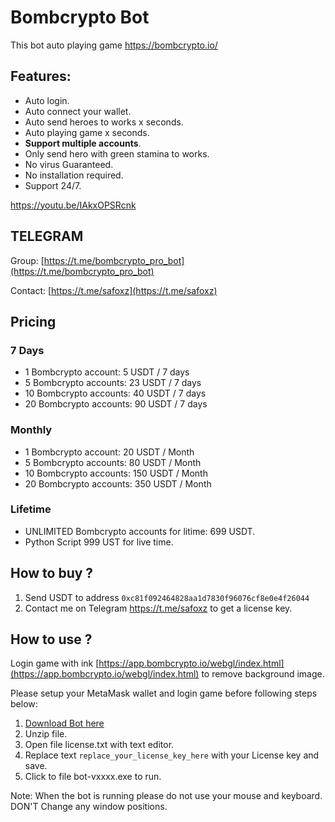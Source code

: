 # Bombcrypto Bot

This bot auto playing game https://bombcrypto.io/
## Features:
- Auto login.
- Auto connect your wallet.
- Auto send heroes to works  x seconds.
- Auto playing game x seconds.
- **Support multiple accounts**.
- Only send hero with green stamina to works.
- No virus Guaranteed.
- No installation required.
- Support 24/7.


https://youtu.be/IAkxOPSRcnk

## TELEGRAM

Group: [https://t.me/bombcrypto_pro_bot](https://t.me/bombcrypto_pro_bot)

Contact: [https://t.me/safoxz](https://t.me/safoxz)

## Pricing

### 7 Days
- 1 Bombcrypto account:    5 USDT / 7 days
- 5 Bombcrypto accounts:   23 USDT / 7 days
- 10 Bombcrypto accounts:  40 USDT / 7 days
- 20 Bombcrypto accounts:  90 USDT / 7 days

### Monthly
- 1 Bombcrypto account:    20 USDT / Month
- 5 Bombcrypto accounts:   80 USDT / Month
- 10 Bombcrypto accounts:  150 USDT / Month
- 20 Bombcrypto accounts:  350 USDT / Month

### Lifetime
- UNLIMITED Bombcrypto accounts for litime:  699 USDT.
- Python Script 999 UST for live time.

## How to buy ?
1. Send USDT to address `0xc81f092464828aa1d7830f96076cf8e0e4f26044`
1. Contact me on Telegram https://t.me/safoxz to get a license key.

## How to use ?

Login game with ink [https://app.bombcrypto.io/webgl/index.html](https://app.bombcrypto.io/webgl/index.html) to remove background image.

Please setup your MetaMask wallet and login game before following steps below:

 1. [Download Bot here](https://drive.google.com/drive/folders/1l3Vdm6zGxD_ALL-A9tVjkyAlwMjgLqZo?usp=sharing)
 1. Unzip file.
 1. Open file license.txt with text editor.
 1. Replace text `replace_your_license_key_here` with your License key and save.
 1. Click to file bot-vxxxx.exe to run.

 Note: When the bot is running please do not use your mouse and keyboard. DON'T Change any window positions.


 

